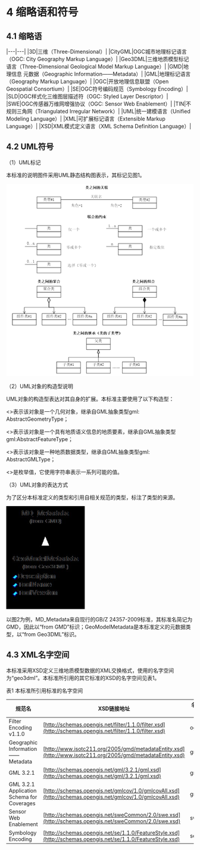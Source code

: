 # 4 缩略语和符号

## 4.1 缩略语

|---|---|
|3D|三维（Three-Dimensional）|
|CityGML|OGC城市地理标记语言（OGC: City Geography Markup Language）|
|Geo3DML|三维地质模型标记语言（Three-Dimensional Geological Model Markup Language）|
|GMD|地理信息 元数据（Geographic Information——Metadata）|
|GML|地理标记语言（Geography Markup Language）|
|OGC|开放地理信息联盟（Open Geospatial Consortium）|
|SE|OGC符号编码规范（Symbology Encoding）|
|SLD|OGC样式化三维图层描述符（OGC: Styled Layer Descriptor）|
|SWE|OGC传感器万维网增强协议（OGC: Sensor Web Enablement）|
|TIN|不规则三角网（Triangulated Irregular Network）|
|UML|统一建模语言（Unified Modeling Language）|
|XML|可扩展标记语言（Extensible Markup Language）|
|XSD|XML模式定义语言（XML Schema Definition Language）|

## 4.2 UML符号

（1）UML标记

本标准的说明图件采用UML静态结构图表示，其标记见图1。

![图1 UML标记](./pictures/4-1.png)

（2）UML对象的构造型说明

UML对象的构造型表达对其自身的扩展。本标准主要使用了以下构造型：

<<Geometry>>表示该对象是一个几何对象，继承自GML抽象类型gml: AbstractGeometryType；

<<GeologicFeatureType>>表示该对象是一个具有地质语义信息的地质要素，继承自GML抽象类型gml:AbstractFeatureType；

<<GeologicType>>表示该对象是一种地质数据类型，继承自GML抽象类型gml: AbstractGMLType；

<<CodeList>>是枚举值，它使用字符串表示一系列可能的值。

（3）UML对象的表达方式

为了区分本标准定义的类型和引用自相关规范的类型，标注了类型的来源。

![图2 UML类图实例](./pictures/4-2.jpg)


以图2为例，MD_Metadata来自现行的GB/Z 24357-2009标准，其标准名简记为GMD，因此以“from GMD”标识；GeoModelMetadata是本标准定义的元数据类型，以“from Geo3DML”标识。

## 4.3 XML名字空间

本标准采用XSD定义三维地质模型数据的XML交换格式，使用的名字空间为“geo3dml”。本标准所引用的其它标准的XSD的名字空间见表1。

<caption>表1 本标准所引用标准的名字空间</caption>

|规范名|XSD链接地址|名字空间|
|---|---|---|
|Filter Encoding v1.1.0|[http://schemas.opengis.net/filter/1.1.0/filter.xsd](http://schemas.opengis.net/filter/1.1.0/filter.xsd)|ogc|
|Geographic Information——Metadata|[http://www.isotc211.org/2005/gmd/metadataEntity.xsd](http://www.isotc211.org/2005/gmd/metadataEntity.xsd)|gmd|
|GML 3.2.1|[http://schemas.opengis.net/gml/3.2.1/gml.xsd](http://schemas.opengis.net/gml/3.2.1/gml.xsd)|gml|
|GML 3.2.1 Application Schema for Coverages|[http://schemas.opengis.net/gmlcov/1.0/gmlcovAll.xsd](http://schemas.opengis.net/gmlcov/1.0/gmlcovAll.xsd)|gmlcov|
|Sensor Web Enablement|[http://schemas.opengis.net/sweCommon/2.0/swe.xsd](http://schemas.opengis.net/sweCommon/2.0/swe.xsd)|swe|
|Symbology Encoding|[http://schemas.opengis.net/se/1.1.0/FeatureStyle.xsd](http://schemas.opengis.net/se/1.1.0/FeatureStyle.xsd)|se|
